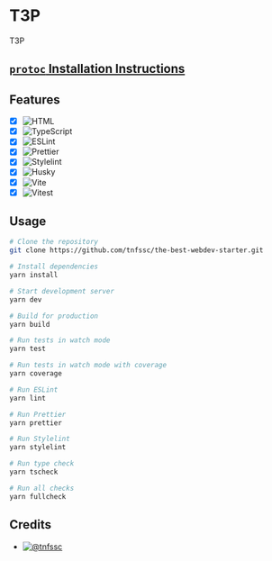 # T3P

T3P

## [`protoc` Installation Instructions](https://grpc.io/docs/protoc-installation/)

## Features

- [x] ![HTML](https://img.shields.io/badge/HTML--black?style=flat-square&logo=html5)
- [x] ![TypeScript](https://img.shields.io/badge/TypeScript--black?style=flat-square&logo=typescript)
- [x] ![ESLint](https://img.shields.io/badge/ESLint--black?style=flat-square&logo=eslint)
- [x] ![Prettier](https://img.shields.io/badge/Prettier--black?style=flat-square&logo=prettier)
- [x] ![Stylelint](https://img.shields.io/badge/Stylelint--black?style=flat-square&logo=stylelint)
- [x] ![Husky](https://img.shields.io/badge/Husky--black?style=flat-square&logo=pre-commit)
- [x] ![Vite](https://img.shields.io/badge/Vite--black?style=flat-square&logo=vite)
- [x] ![Vitest](https://img.shields.io/badge/Vitest--black?style=flat-square&logo=vitest)

## Usage

```bash
# Clone the repository
git clone https://github.com/tnfssc/the-best-webdev-starter.git

# Install dependencies
yarn install

# Start development server
yarn dev

# Build for production
yarn build

# Run tests in watch mode
yarn test

# Run tests in watch mode with coverage
yarn coverage

# Run ESLint
yarn lint

# Run Prettier
yarn prettier

# Run Stylelint
yarn stylelint

# Run type check
yarn tscheck

# Run all checks
yarn fullcheck
```

## Credits

- [![@tnfssc](https://img.shields.io/badge/Creator-@tnfssc-black?style=for-the-badge)](https://github.com/tnfssc)
